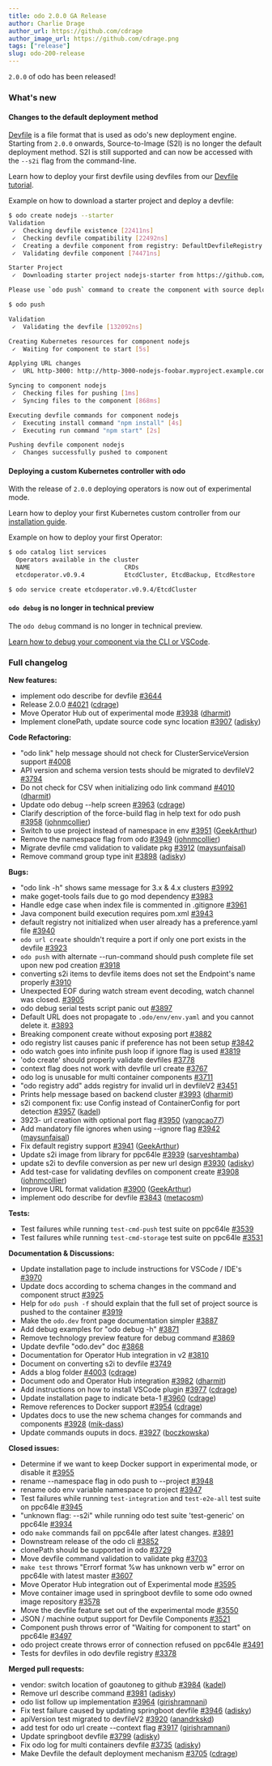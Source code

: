 ```yaml
---
title: odo 2.0.0 GA Release
author: Charlie Drage
author_url: https://github.com/cdrage
author_image_url: https://github.com/cdrage.png
tags: ["release"]
slug: odo-200-release
---
```



`2.0.0` of odo has been released!
<!--truncate-->

### What's new

#### Changes to the default deployment method

[Devfile](https://devfile.github.io/) is a file format that is used as odo's new deployment engine. Starting from `2.0.0` onwards, Source-to-Image (S2I) is no longer the default deployment method. S2I is still supported and can now be accessed with the `--s2i` flag from the command-line.

Learn how to deploy your first devfile using devfiles from our [Devfile tutorial](/docs/2.5.0/getting-started/quickstart).

Example on how to download a starter project and deploy a devfile:

```sh
$ odo create nodejs --starter
Validation
 ✓  Checking devfile existence [22411ns]
 ✓  Checking devfile compatibility [22492ns]
 ✓  Creating a devfile component from registry: DefaultDevfileRegistry [24341ns]
 ✓  Validating devfile component [74471ns]

Starter Project
 ✓  Downloading starter project nodejs-starter from https://github.com/odo-devfiles/nodejs-ex.git [479ms]

Please use `odo push` command to create the component with source deployed

$ odo push

Validation
 ✓  Validating the devfile [132092ns]

Creating Kubernetes resources for component nodejs
 ✓  Waiting for component to start [5s]

Applying URL changes
 ✓  URL http-3000: http://http-3000-nodejs-foobar.myproject.example.com/ created

Syncing to component nodejs
 ✓  Checking files for pushing [1ms]
 ✓  Syncing files to the component [868ms]

Executing devfile commands for component nodejs
 ✓  Executing install command "npm install" [4s]
 ✓  Executing run command "npm start" [2s]

Pushing devfile component nodejs
 ✓  Changes successfully pushed to component
```

#### Deploying a custom Kubernetes controller with odo

With the release of `2.0.0` deploying operators is now out of experimental mode.

Learn how to deploy your first Kubernetes custom controller from our [installation guide](/docs/2.5.0/getting-started/cluster-setup/kubernetes).

Example on how to deploy your first Operator:

```sh
$ odo catalog list services
  Operators available in the cluster
  NAME                          CRDs
  etcdoperator.v0.9.4           EtcdCluster, EtcdBackup, EtcdRestore

$ odo service create etcdoperator.v0.9.4/EtcdCluster
```

#### `odo debug` is no longer in technical preview

The `odo debug` command is no longer in technical preview.

[Learn how to debug your component via the CLI or VSCode](#).

### Full changelog

**New features:**

- implement odo describe for devfile [\#3644](https://github.com/redhat-developer/odo/issues/3644)
- Release 2.0.0 [\#4021](https://github.com/redhat-developer/odo/pull/4021) ([cdrage](https://github.com/cdrage))
- Move Operator Hub out of experimental mode [\#3938](https://github.com/redhat-developer/odo/pull/3938) ([dharmit](https://github.com/dharmit))
- Implement clonePath, update source code sync location [\#3907](https://github.com/redhat-developer/odo/pull/3907) ([adisky](https://github.com/adisky))

**Code Refactoring:**

- "odo link" help message should not check for ClusterServiceVersion support [\#4008](https://github.com/redhat-developer/odo/issues/4008)
- API version and schema version tests should be migrated to devfileV2 [\#3794](https://github.com/redhat-developer/odo/issues/3794)
- Do not check for CSV when initializing odo link command [\#4010](https://github.com/redhat-developer/odo/pull/4010) ([dharmit](https://github.com/dharmit))
- Update odo debug --help screen [\#3963](https://github.com/redhat-developer/odo/pull/3963) ([cdrage](https://github.com/cdrage))
- Clarify description of the force-build flag in help text for odo push [\#3958](https://github.com/redhat-developer/odo/pull/3958) ([johnmcollier](https://github.com/johnmcollier))
- Switch to use project instead of namespace in env [\#3951](https://github.com/redhat-developer/odo/pull/3951) ([GeekArthur](https://github.com/GeekArthur))
- Remove the namespace flag from odo [\#3949](https://github.com/redhat-developer/odo/pull/3949) ([johnmcollier](https://github.com/johnmcollier))
- Migrate devfile cmd validation to validate pkg [\#3912](https://github.com/redhat-developer/odo/pull/3912) ([maysunfaisal](https://github.com/maysunfaisal))
- Remove command group type init [\#3898](https://github.com/redhat-developer/odo/pull/3898) ([adisky](https://github.com/adisky))

**Bugs:**

- "odo link -h" shows same message for 3.x & 4.x clusters [\#3992](https://github.com/redhat-developer/odo/issues/3992)
- make goget-tools fails due to go mod dependency [\#3983](https://github.com/redhat-developer/odo/issues/3983)
- Handle edge case when index file is commented in .gitignore [\#3961](https://github.com/redhat-developer/odo/issues/3961)
- Java component build execution requires pom.xml [\#3943](https://github.com/redhat-developer/odo/issues/3943)
- default registry not initialized when user already has a preference.yaml file [\#3940](https://github.com/redhat-developer/odo/issues/3940)
- `odo url create` shouldn't require a port if only one port exists in the devfile [\#3923](https://github.com/redhat-developer/odo/issues/3923)
- `odo push` with alternate --run-command should push complete file set upon new pod creation [\#3918](https://github.com/redhat-developer/odo/issues/3918)
- converting s2i items to devfile items does not set the Endpoint's name properly [\#3910](https://github.com/redhat-developer/odo/issues/3910)
- Unexpected EOF during watch stream event decoding, watch channel was closed. [\#3905](https://github.com/redhat-developer/odo/issues/3905)
- odo debug serial tests script panic out [\#3897](https://github.com/redhat-developer/odo/issues/3897)
- Default URL does not propagate to `.odo/env/env.yaml` and you cannot delete it. [\#3893](https://github.com/redhat-developer/odo/issues/3893)
- Breaking component create without exposing port [\#3882](https://github.com/redhat-developer/odo/issues/3882)
- odo registry list causes panic if preference has not been setup [\#3842](https://github.com/redhat-developer/odo/issues/3842)
- odo watch goes into infinite push loop if ignore flag is used [\#3819](https://github.com/redhat-developer/odo/issues/3819)
- 'odo create' should properly validate devfiles [\#3778](https://github.com/redhat-developer/odo/issues/3778)
- context flag does not work with devfile url create [\#3767](https://github.com/redhat-developer/odo/issues/3767)
- odo log is unusable for multi container components [\#3711](https://github.com/redhat-developer/odo/issues/3711)
- "odo registry add" adds registry for invalid url in devfileV2 [\#3451](https://github.com/redhat-developer/odo/issues/3451)
- Prints help message based on backend cluster [\#3993](https://github.com/redhat-developer/odo/pull/3993) ([dharmit](https://github.com/dharmit))
- s2i component fix: use Config instead of ContainerConfig for port detection [\#3957](https://github.com/redhat-developer/odo/pull/3957) ([kadel](https://github.com/kadel))
- 3923- url creation with optional port flag [\#3950](https://github.com/redhat-developer/odo/pull/3950) ([yangcao77](https://github.com/yangcao77))
- Add mandatory file ignores when using --ignore flag [\#3942](https://github.com/redhat-developer/odo/pull/3942) ([maysunfaisal](https://github.com/maysunfaisal))
- Fix default registry support [\#3941](https://github.com/redhat-developer/odo/pull/3941) ([GeekArthur](https://github.com/GeekArthur))
- Update s2i image from library for ppc64le [\#3939](https://github.com/redhat-developer/odo/pull/3939) ([sarveshtamba](https://github.com/sarveshtamba))
- update s2i to devfile conversion as per new url design [\#3930](https://github.com/redhat-developer/odo/pull/3930) ([adisky](https://github.com/adisky))
- Add test-case for validating devfiles on component create [\#3908](https://github.com/redhat-developer/odo/pull/3908) ([johnmcollier](https://github.com/johnmcollier))
- Improve URL format validation [\#3900](https://github.com/redhat-developer/odo/pull/3900) ([GeekArthur](https://github.com/GeekArthur))
- implement odo describe for devfile [\#3843](https://github.com/redhat-developer/odo/pull/3843) ([metacosm](https://github.com/metacosm))

**Tests:**

- Test failures while running `test-cmd-push` test suite on ppc64le [\#3539](https://github.com/redhat-developer/odo/issues/3539)
- Test failures while running `test-cmd-storage` test suite on ppc64le [\#3531](https://github.com/redhat-developer/odo/issues/3531)

**Documentation & Discussions:**

- Update installation page to include instructions for VSCode / IDE's [\#3970](https://github.com/redhat-developer/odo/issues/3970)
- Update docs according to schema changes in the command and component struct [\#3925](https://github.com/redhat-developer/odo/issues/3925)
- Help for `odo push -f` should explain that the full set of project source is pushed to the container [\#3919](https://github.com/redhat-developer/odo/issues/3919)
- Make the `odo.dev` front page documentation simpler [\#3887](https://github.com/redhat-developer/odo/issues/3887)
- Add debug examples for "odo debug -h" [\#3871](https://github.com/redhat-developer/odo/issues/3871)
- Remove technology preview feature for debug command [\#3869](https://github.com/redhat-developer/odo/issues/3869)
- Update devfile "odo.dev" doc [\#3868](https://github.com/redhat-developer/odo/issues/3868)
- Documentation for Operator Hub integration in v2 [\#3810](https://github.com/redhat-developer/odo/issues/3810)
- Document on converting s2i to devfile [\#3749](https://github.com/redhat-developer/odo/issues/3749)
- Adds a blog folder [\#4003](https://github.com/redhat-developer/odo/pull/4003) ([cdrage](https://github.com/cdrage))
- Document odo and Operator Hub integration [\#3982](https://github.com/redhat-developer/odo/pull/3982) ([dharmit](https://github.com/dharmit))
- Add instructions on how to install VSCode plugin [\#3977](https://github.com/redhat-developer/odo/pull/3977) ([cdrage](https://github.com/cdrage))
- Update installation page to indicate beta-1 [\#3960](https://github.com/redhat-developer/odo/pull/3960) ([cdrage](https://github.com/cdrage))
- Remove references to Docker support [\#3954](https://github.com/redhat-developer/odo/pull/3954) ([cdrage](https://github.com/cdrage))
- Updates docs to use the new schema changes for commands and components [\#3928](https://github.com/redhat-developer/odo/pull/3928) ([mik-dass](https://github.com/mik-dass))
- Update commands ouputs in docs. [\#3927](https://github.com/redhat-developer/odo/pull/3927) ([boczkowska](https://github.com/boczkowska))

**Closed issues:**

- Determine if we want to keep Docker support in experimental mode, or disable it [\#3955](https://github.com/redhat-developer/odo/issues/3955)
- rename --namespace flag in odo push to --project [\#3948](https://github.com/redhat-developer/odo/issues/3948)
- rename odo env variable namespace to project [\#3947](https://github.com/redhat-developer/odo/issues/3947)
- Test failures while running `test-integration`  and `test-e2e-all` test suite on ppc64le [\#3945](https://github.com/redhat-developer/odo/issues/3945)
- "unknown flag: --s2i" while running odo test suite 'test-generic' on ppc64le [\#3934](https://github.com/redhat-developer/odo/issues/3934)
- odo `make` commands fail on ppc64le after latest changes. [\#3891](https://github.com/redhat-developer/odo/issues/3891)
- Downstream release of the odo cli [\#3852](https://github.com/redhat-developer/odo/issues/3852)
- clonePath should be supported in odo [\#3729](https://github.com/redhat-developer/odo/issues/3729)
- Move devfile command validation to validate pkg [\#3703](https://github.com/redhat-developer/odo/issues/3703)
- `make test` throws "Errorf format %w has unknown verb w" error on ppc64le with latest master [\#3607](https://github.com/redhat-developer/odo/issues/3607)
- Move Operator Hub integration out of Experimental mode [\#3595](https://github.com/redhat-developer/odo/issues/3595)
- Move container image used in springboot devfile to some odo owned image repository [\#3578](https://github.com/redhat-developer/odo/issues/3578)
- Move the devfile feature set out of the experimental mode [\#3550](https://github.com/redhat-developer/odo/issues/3550)
- JSON  / machine output support for Devfile Components [\#3521](https://github.com/redhat-developer/odo/issues/3521)
- Component push throws error of "Waiting for component to start" on ppc64le [\#3497](https://github.com/redhat-developer/odo/issues/3497)
- odo project create throws error of connection refused on ppc64le [\#3491](https://github.com/redhat-developer/odo/issues/3491)
- Tests for devfiles in odo devfile registry [\#3378](https://github.com/redhat-developer/odo/issues/3378)

**Merged pull requests:**

- vendor: switch location of goautoneg to github [\#3984](https://github.com/redhat-developer/odo/pull/3984) ([kadel](https://github.com/kadel))
- Remove url describe command [\#3981](https://github.com/redhat-developer/odo/pull/3981) ([adisky](https://github.com/adisky))
- odo list follow up implementation [\#3964](https://github.com/redhat-developer/odo/pull/3964) ([girishramnani](https://github.com/girishramnani))
- Fix test failure caused by updating springboot devfile [\#3946](https://github.com/redhat-developer/odo/pull/3946) ([adisky](https://github.com/adisky))
- apiVersion test migrated to devfileV2 [\#3920](https://github.com/redhat-developer/odo/pull/3920) ([anandrkskd](https://github.com/anandrkskd))
- add test for odo url create --context flag [\#3917](https://github.com/redhat-developer/odo/pull/3917) ([girishramnani](https://github.com/girishramnani))
- Update springboot devfile [\#3799](https://github.com/redhat-developer/odo/pull/3799) ([adisky](https://github.com/adisky))
- Fix odo log for multi containers devfile [\#3735](https://github.com/redhat-developer/odo/pull/3735) ([adisky](https://github.com/adisky))
- Make Devfile the default deployment mechanism [\#3705](https://github.com/redhat-developer/odo/pull/3705) ([cdrage](https://github.com/cdrage))
